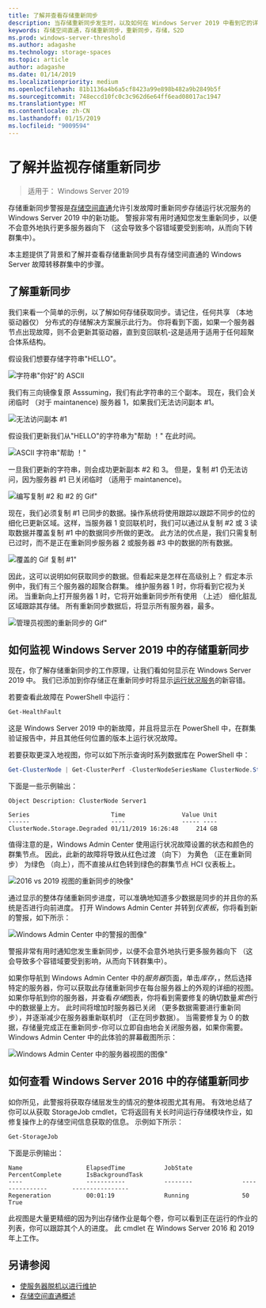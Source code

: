 ```yaml
---
title: 了解并查看存储重新同步
description: 当存储重新同步发生时，以及如何在 Windows Server 2019 中看到它的详细的信息。
keywords: 存储空间直通，存储重新同步，重新同步，存储，S2D
ms.prod: windows-server-threshold
ms.author: adagashe
ms.technology: storage-spaces
ms.topic: article
author: adagashe
ms.date: 01/14/2019
ms.localizationpriority: medium
ms.openlocfilehash: 81b1136a4b6a5cf8423a99e898b482a9b2849b5f
ms.sourcegitcommit: 748eccd10fc0c3c962d6e64ff6ead08017ac1947
ms.translationtype: MT
ms.contentlocale: zh-CN
ms.lasthandoff: 01/15/2019
ms.locfileid: "9009594"
---
```

# 了解并监视存储重新同步

>适用于： Windows Server 2019

存储重新同步警报是[存储空间直通](storage-spaces-direct-overview.md)允许引发故障时重新同步存储运行状况服务的 Windows Server 2019 中的新功能。 警报非常有用时通知您发生重新同步，以便不会意外地执行更多服务器向下 （这会导致多个容错域要受到影响，从而向下转群集中）。 

本主题提供了背景和了解并查看存储重新同步具有存储空间直通的 Windows Server 故障转移群集中的步骤。

## 了解重新同步

我们来看一个简单的示例，以了解如何存储获取同步。请记住，任何共享 （本地驱动器仅） 分布式的存储解决方案展示此行为。 你将看到下面，如果一个服务器节点出现故障，则不会更新其驱动器，直到变回联机-这是适用于适用于任何超聚合体系结构。 

假设我们想要存储字符串"HELLO"。 

![字符串"你好"的 ASCII](media/understand-storage-resync/hello.png)

我们有三向镜像复原 Asssuming，我们有此字符串的三个副本。 现在，我们会关闭临时 （对于 maintanence) 服务器 1，如果我们无法访问副本 #1。

![无法访问副本 #1](media/understand-storage-resync/copy1.png)

假设我们更新我们从"HELLO"的字符串为"帮助 ！" 在此时间。

![ASCII 字符串"帮助 ！"](media/understand-storage-resync/help.png)

一旦我们更新的字符串，则会成功更新副本 #2 和 3。 但是，复制 #1 仍无法访问，因为服务器 #1 已关闭临时 （适用于 maintanence)。 

![编写复制 #2 和 #2 的 Gif"](media/understand-storage-resync/write.gif)

现在，我们必须复制 #1 已同步的数据。操作系统将使用跟踪以跟踪不同步的位的细化已更新区域。这样，当服务器 1 变回联机时，我们可以通过从复制 #2 或 3 读取数据并覆盖复制 #1 中的数据同步所做的更改。 此方法的优点是，我们只需复制已过时，而不是正在重新同步服务器 2 或服务器 #3 中的数据的所有数据。

![覆盖的 Gif 复制 #1"](media/understand-storage-resync/overwrite.gif)

因此，这可以说明如何获取同步的数据。但看起来是怎样在高级别上？ 假定本示例中，我们有三个服务器的超聚合群集。 维护服务器 1 时，你将看到它视为关闭。 当重新向上打开服务器 1 时，它将开始重新同步所有使用 （上述） 细化脏乱区域跟踪其存储。 所有重新同步数据后，将显示所有服务器，最多。

![管理员视图的重新同步的 Gif"](media/understand-storage-resync/admin.gif)

## 如何监视 Windows Server 2019 中的存储重新同步

现在，你了解存储重新同步的工作原理，让我们看如何显示在 Windows Server 2019 中。 我们已添加到你存储正在重新同步时将显示[运行状况服务](../../failover-clustering/health-service-overview.md)的新容错。

若要查看此故障在 PowerShell 中运行：

``` PowerShell
Get-HealthFault
```

这是 Windows Server 2019 中的新故障，并且将显示在 PowerShell 中，在群集验证报告中，并且其他任何位置的版本上运行状况故障。 

若要获取更深入地视图，你可以如下所示查询时系列数据库在 PowerShell 中：

```PowerShell
Get-ClusterNode | Get-ClusterPerf -ClusterNodeSeriesName ClusterNode.Storage.Degraded
```
下面是一些示例输出：

```
Object Description: ClusterNode Server1

Series                       Time                Value Unit
------                       ----                ----- ----
ClusterNode.Storage.Degraded 01/11/2019 16:26:48     214 GB
```

值得注意的是，Windows Admin Center 使用运行状况故障设置的状态和颜色的群集节点。 因此，此新的故障将导致从红色过渡 （向下） 为黄色 （正在重新同步） 为绿色 （向上），而不直接从红色转到绿色的群集节点 HCI 仪表板上。

![2016 vs 2019 视图的重新同步的映像"](media/understand-storage-resync/compare.png)

通过显示的整体存储重新同步进度，可以准确地知道多少数据是同步的并且你的系统是否进行向前进度。 打开 Windows Admin Center 并转到*仪表板*，你将看到新的警报，如下所示：

![Windows Admin Center 中的警报的图像"](media/understand-storage-resync/alert.png)

警报非常有用时通知您发生重新同步，以便不会意外地执行更多服务器向下 （这会导致多个容错域要受到影响，从而向下转群集中）。 

如果你导航到 Windows Admin Center 中的*服务器*页面，单击*库存*，，然后选择特定的服务器，你可以获取此存储重新同步在每台服务器上的外观的详细的视图。 如果你导航到你的服务器，并查看*存储*图表，你将看到需要修复的确切数量*紫色*行中的数据量上方。 此时间将增加时服务器已关闭 （更多数据需要进行重新同步），并逐渐减少在服务器重新联机时 （正在同步数据）。 当需要修复为 0 的数据，存储量完成正在重新同步-你可以立即自由地会关闭服务器，如果你需要。 Windows Admin Center 中的此体验的屏幕截图所示：

![Windows Admin Center 中的服务器视图的图像"](media/understand-storage-resync/server.png)

## 如何查看 Windows Server 2016 中的存储重新同步

如你所见，此警报将获取存储层发生的情况的整体视图尤其有用。 有效地总结了你可以从获取 StorageJob cmdlet，它将返回有关长时间运行存储模块作业，如修复操作上的存储空间信息获取的信息。 示例如下所示：

```PowerShell
Get-StorageJob
```

下面是示例输出：

```
Name                  ElapsedTime           JobState              PercentComplete       IsBackgroundTask
----                  -----------           --------              ---------------       ----------------
Regeneration          00:01:19              Running               50                    True

```

此视图是大量更精细的因为列出存储作业是每个卷，你可以看到正在运行的作业的列表，你可以跟踪其个人的进度。 此 cmdlet 在 Windows Server 2016 和 2019年上工作。

## 另请参阅

- [使服务器脱机以进行维护](maintain-servers.md)
- [存储空间直通概述](storage-spaces-direct-overview.md)